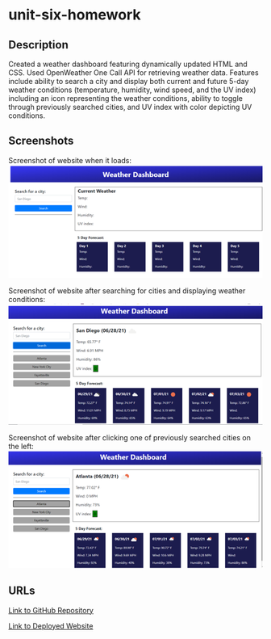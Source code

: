 # unit-six-homework

## Description
Created a weather dashboard featuring dynamically updated HTML and CSS. Used OpenWeather One Call API for retrieving weather data. Features include ability to search a city and display both current and future 5-day weather conditions (temperature, humidity, wind speed, and the UV index) including an icon representing the weather conditions, ability to toggle through previously searched cities, and UV index with color depicting UV conditions.

## Screenshots
Screenshot of website when it loads: 
<img src="Assets\images\Blank-webpage-screenshot.png" alt="screenshot of weather website when it loads">

Screenshot of website after searching for cities and displaying weather conditions:
<img src="Assets\images\city2-weather-screenshot.png" alt="screenshot of weather website after searching for cities">

Screenshot of website after clicking one of previously searched cities on the left:
<img src = "Assets\images\city-weather-screenshot.png" alt = "screenshot of weather website after clicking one of previously searched cities on the left">

## URLs
<a href="https://github.com/mlward639/unit-six-homework">Link to GitHub Repository</a>

<a href="https://mlward639.github.io/unit-six-homework/">Link to Deployed Website</a>
